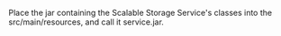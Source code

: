 Place the jar containing the Scalable Storage Service's classes into the src/main/resources, and call it service.jar.